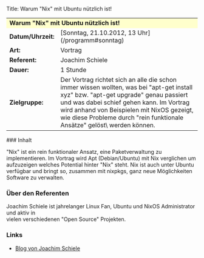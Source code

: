 Title: Warum "Nix" mit Ubuntu nützlich ist!

<table border="0" cellpadding="3" cellspacing="0" width="100%">
<tr>
<td colspan="3" style="font-weight: bold; background-color: #ffffcc;">
Warum "Nix" mit Ubuntu nützlich ist!

</td>
</tr>
<tr>
<td style="font-weight: bold;">
Datum/Uhrzeit:

</td>
<td>
[Sonntag, 21.10.2012, 13 Uhr](/programm#sonntag)

</td>
</tr>
<tr>
<td style="font-weight: bold;">
Art:

</td>
<td>
Vortrag

</td>
</tr>
<tr>
<td style="font-weight: bold;">
Referent:

</td>
<td>
Joachim Schiele

</td>
</tr>
<tr>
<td style="font-weight: bold;">
Dauer:

</td>
<td>
1 Stunde

</td>
</tr>
<tr>
<td style="font-weight: bold;">
Zielgruppe:

</td>
<td>
Der Vortrag richtet sich an alle die schon immer wissen wollten, was bei
"apt-get install xyz" bzw. "apt-get upgrade" genau passiert und was
dabei schief gehen kann. Im Vortrag wird anhand von Beispielen mit NixOS
gezeigt, wie diese Probleme durch "rein funktionale Ansätze" gelöst\
werden können.

</td>
</tr>
</table>
### Inhalt

"Nix" ist ein rein funktionaler Ansatz, eine Paketverwaltung zu
implementieren. Im Vortrag wird Apt (Debian/Ubuntu) mit Nix verglichen
um aufzuzeigen welches Potential hinter "Nix" steht. Nix ist auch unter
Ubuntu verfügbar und bringt so, zusammen mit nixpkgs, ganz neue
Möglichkeiten Software zu verwalten.

### Über den Referenten

Joachim Schiele ist jahrelanger Linux Fan, Ubuntu und NixOS
Administrator und aktiv in\
vielen verschiedenen "Open Source" Projekten.

### Links

-   [Blog von Joachim Schiele](http://invalidmagic.wordpress.com/)


